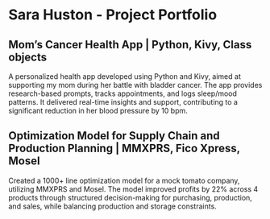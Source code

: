 # Sara Huston - Project Portfolio

## Mom’s Cancer Health App | Python, Kivy, Class objects
A personalized health app developed using Python and Kivy, aimed at supporting my mom during her battle with bladder cancer. The app provides research-based prompts, tracks appointments, and logs sleep/mood patterns. It delivered real-time insights and support, contributing to a significant reduction in her blood pressure by 10 bpm.

## Optimization Model for Supply Chain and Production Planning | MMXPRS, Fico Xpress, Mosel
Created a 1000+ line optimization model for a mock tomato company, utilizing MMXPRS and Mosel. The model improved profits by 22% across 4 products through structured decision-making for purchasing, production, and sales, while balancing production and storage constraints.
